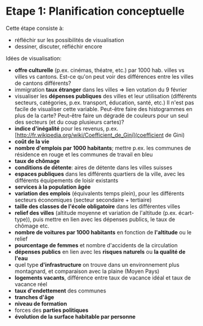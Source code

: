 Etape 1: Planification conceptuelle
===================================

Cette étape consiste à:

- réfléchir sur les possibilités de visualisation
- dessiner, discuter, réfléchir encore


Idées de visualisation:

- **offre culturelle** (p.ex. cinémas, théatre, etc.) par 1000 hab. villes vs villes vs cantons. Est-ce qu'on peut voir des différences entre les villes de cantons différents?
- immigration **taux étranger** dans les villes => lien votation du 9 février
- visualiser les **dépenses publiques** des villes et leur utilisation (différents secteurs, catégories, p.ex. transport, éducation, santé, etc.) Il n'est pas facile de visualiser cette variable. Peut-être faire des histogrammes en plus de la carte? Peut-être faire un dégradé de couleurs pour un seul des secteurs (et du coup plusieurs cartes)?
- **indice d'inégalité** pour les revenus, p.ex. [http://fr.wikipedia.org/wiki/Coefficient_de_Gini](coefficient de Gini)
- **coût de la vie**
- **nombre d'emplois par 1000 habitants**; mettre p.ex. les communes de résidence en rouge et les communes de travail en bleu
- **taux de chômage**
- **conditions de détente**: aires de détente dans les villes suisses
- **espaces publiques** dans les différents quartiers de la ville, avec les différents équipements de loisir existants
- **services à la population âgée**
- **variation des emplois** (équivalents temps plein), pour les différents secteurs économiques (secteur secondaire + tertiaire)
- **taille des classes de l'école obligatoire** dans les différentes villes
- **relief des villes** (altitude moyenne et variation de l'altitude (p.ex. écart-type)), puis mettre en lien avec les dépenses publics, le taux de chômage etc.
- **nombre de voitures par 1000 habitants** en fonction de **l'altitude** ou le relief
- **pourcentage de femmes** et nombre d'accidents de la circulation
- **dépenses publics** en lien avec les **risques naturels** ou **la qualité de l'eau**
- quel type **d'infrastructure** on trouve dans un environnement plus montagnard, et comparaison avec la plaine (Moyen Pays)
- **logements vacants**, différence entre taux de vacance idéal et taux de vacance réel
- **taux d'endettement** des communes
- **tranches d'âge**
- **niveau de formation**
- forces des **parties politiques**
- **évolution de la surface habitable par personne**
